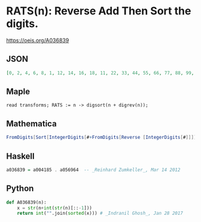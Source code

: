 # RATS\(n\): Reverse Add Then Sort the digits\.
https://oeis.org/A036839
## JSON
```JSON
[0, 2, 4, 6, 8, 1, 12, 14, 16, 18, 11, 22, 33, 44, 55, 66, 77, 88, 99, 11, 22, 33, 44, 55, 66, 77, 88, 99, 11, 112, 33, 44, 55, 66, 77, 88, 99, 11, 112, 123, 44, 55, 66, 77, 88, 99, 11, 112, 123, 134, 55, 66, 77, 88, 99, 11, 112, 123, 134, 145, 66, 77]
```
## Maple
```Maple
read transforms; RATS := n -> digsort(n + digrev(n));
```
## Mathematica
```Mathematica
FromDigits[Sort[IntegerDigits[#+FromDigits[Reverse [IntegerDigits[#]]]]]] & /@Range[0,80]  (* _Harvey P. Dale_, Mar 26 2011 *)
```
## Haskell
```Haskell
a036839 = a004185 . a056964  -- _Reinhard Zumkeller_, Mar 14 2012
```
## Python
```Python
def A036839(n):
    x = str(n+int(str(n)[::-1]))
    return int("".join(sorted(x))) # _Indranil Ghosh_, Jan 28 2017
```
